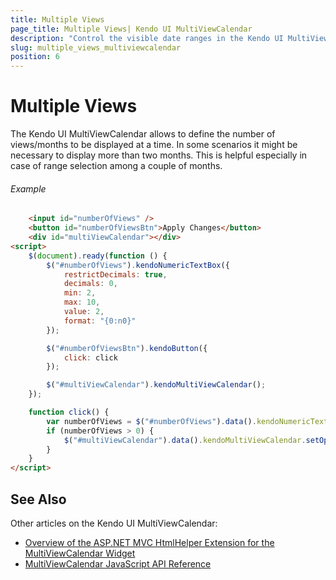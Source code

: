 ```yaml
---
title: Multiple Views
page_title: Multiple Views| Kendo UI MultiViewCalendar
description: "Control the visible date ranges in the Kendo UI MultiViewCalendar and manage the number of its horizontally rendered views."
slug: multiple_views_multiviewcalendar
position: 6
---
```


# Multiple Views

The Kendo UI MultiViewCalendar allows to define the number of views/months to be displayed at a time. In some scenarios it might be necessary to display more than two months. This is helpful especially in case of range selection among a couple of months.

###### Example

```html
    <input id="numberOfViews" />
    <button id="numberOfViewsBtn">Apply Changes</button>
    <div id="multiViewCalendar"></div>
<script>
    $(document).ready(function () {
        $("#numberOfViews").kendoNumericTextBox({
            restrictDecimals: true,
            decimals: 0,
            min: 2,
            max: 10,
            value: 2,
            format: "{0:n0}"
        });

        $("#numberOfViewsBtn").kendoButton({
            click: click
        });

        $("#multiViewCalendar").kendoMultiViewCalendar();
    });

    function click() {
        var numberOfViews = $("#numberOfViews").data().kendoNumericTextBox.value();
        if (numberOfViews > 0) {
            $("#multiViewCalendar").data().kendoMultiViewCalendar.setOptions({ numberOfVies: numberOfViews });
        }
    }
</script>
```

## See Also

Other articles on the Kendo UI MultiViewCalendar:

* [Overview of the ASP.NET MVC HtmlHelper Extension for the MultiViewCalendar Widget](/aspnet-mvc/helpers/multiviewcalendar/overview)
* [MultiViewCalendar JavaScript API Reference](/api/javascript/ui/multiviewcalendar)
